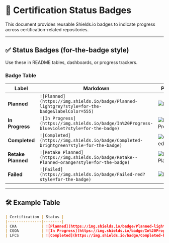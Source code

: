 
# 📛 Certification Status Badges

This document provides reusable Shields.io badges to indicate progress across certification-related repositories.

---

## ✅ Status Badges (for-the-badge style)

Use these in README tables, dashboards, or progress trackers.

### Badge Table

| Label             | Markdown                                                                                           | Preview |
|------------------|----------------------------------------------------------------------------------------------------|---------|
| **Planned**       | `![Planned](https://img.shields.io/badge/Planned-lightgrey?style=for-the-badge&labelColor=555)`   | ![Planned](https://img.shields.io/badge/Planned-lightgrey?style=for-the-badge&labelColor=555) |
| **In Progress**   | `![In Progress](https://img.shields.io/badge/In%20Progress-blueviolet?style=for-the-badge)`       | ![In Progress](https://img.shields.io/badge/In%20Progress-blueviolet?style=for-the-badge) |
| **Completed**     | `![Completed](https://img.shields.io/badge/Completed-brightgreen?style=for-the-badge)`            | ![Completed](https://img.shields.io/badge/Completed-brightgreen?style=for-the-badge) |
| **Retake Planned**| `![Retake Planned](https://img.shields.io/badge/Retake--Planned-orange?style=for-the-badge)`      | ![Retake Planned](https://img.shields.io/badge/Retake--Planned-orange?style=for-the-badge) |
| **Failed**        | `![Failed](https://img.shields.io/badge/Failed-red?style=for-the-badge)`                          | ![Failed](https://img.shields.io/badge/Failed-red?style=for-the-badge) |

---

## 🛠 Example Table

```markdown
| Certification | Status |
|---------------|--------|
| CKA           | ![Planned](https://img.shields.io/badge/Planned-lightgrey?style=for-the-badge&labelColor=555) |
| CGOA          | ![In Progress](https://img.shields.io/badge/In%20Progress-blueviolet?style=for-the-badge) |
| LFCS          | ![Completed](https://img.shields.io/badge/Completed-brightgreen?style=for-the-badge) |
```
